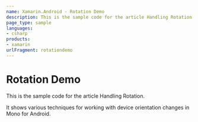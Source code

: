 ```yaml
---
name: Xamarin.Android - Rotation Demo
description: This is the sample code for the article Handling Rotation. It shows various techniques for working with device orientation changes in Mono for...
page_type: sample
languages:
- csharp
products:
- xamarin
urlFragment: rotationdemo
---
```

# Rotation Demo

This is the sample code for the article Handling Rotation.

It shows various techniques for working with device orientation changes in Mono for Android.